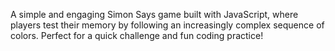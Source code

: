 A simple and engaging Simon Says game built with JavaScript, where players test their memory by following an increasingly complex sequence of colors. Perfect for a quick challenge and fun coding practice!

